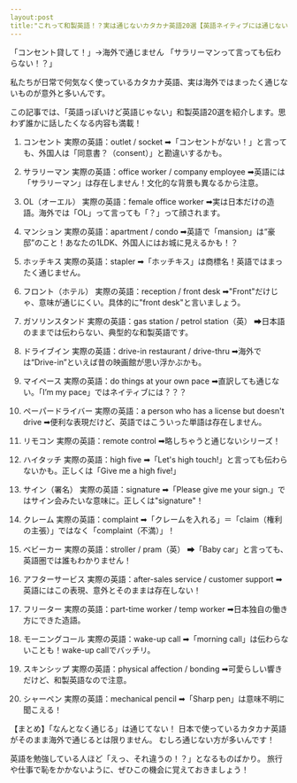 ```yaml
---
layout:post
title:"これって和製英語！？実は通じないカタカナ英語20選【英語ネイティブには通じない！】"
---
```


「コンセント貸して！」→海外で通じません
「サラリーマンって言っても伝わらない！？」

私たちが日常で何気なく使っているカタカナ英語、実は海外ではまったく通じないものが意外と多いんです。

この記事では、「英語っぽいけど英語じゃない」和製英語20選を紹介します。思わず誰かに話したくなる内容も満載！

1. コンセント
実際の英語：outlet / socket
➡「コンセントがない！」と言っても、外国人は「同意書？（consent）」と勘違いするかも。

2. サラリーマン
実際の英語：office worker / company employee
➡英語には「サラリーマン」は存在しません！文化的な背景も異なるから注意。

3. OL（オーエル）
実際の英語：female office worker
➡実は日本だけの造語。海外では「OL」って言っても「？」って顔されます。

4. マンション
実際の英語：apartment / condo
➡英語で「mansion」は“豪邸”のこと！あなたの1LDK、外国人にはお城に見えるかも！？

5. ホッチキス
実際の英語：stapler
➡「ホッチキス」は商標名！英語ではまったく通じません。

6. フロント（ホテル）
実際の英語：reception / front desk
➡"Front"だけじゃ、意味が通じにくい。具体的に"front desk"と言いましょう。

7. ガソリンスタンド
実際の英語：gas station / petrol station（英）
➡日本語のままでは伝わらない、典型的な和製英語です。

8. ドライブイン
実際の英語：drive-in restaurant / drive-thru
➡海外では“Drive-in”といえば昔の映画館が思い浮かぶかも。

9. マイペース
実際の英語：do things at your own pace
➡直訳しても通じない。「I’m my pace」ではネイティブには？？？

10. ペーパードライバー
実際の英語：a person who has a license but doesn't drive
➡便利な表現だけど、英語ではこういった単語は存在しません。

11. リモコン
実際の英語：remote control
➡略しちゃうと通じないシリーズ！

12. ハイタッチ
実際の英語：high five
➡「Let's high touch!」と言っても伝わらないかも。正しくは「Give me a high five!」

13. サイン（署名）
実際の英語：signature
➡「Please give me your sign.」ではサイン会みたいな意味に。正しくは"signature"！

14. クレーム
実際の英語：complaint
➡「クレームを入れる」＝「claim（権利の主張）」ではなく「complaint（不満）」！

15. ベビーカー
実際の英語：stroller / pram（英）
➡「Baby car」と言っても、英語圏では誰もわかりません！

16. アフターサービス
実際の英語：after-sales service / customer support
➡英語にはこの表現、意外とそのままは存在しない！

17. フリーター
実際の英語：part-time worker / temp worker
➡日本独自の働き方にできた造語。

18. モーニングコール
実際の英語：wake-up call
➡「morning call」は伝わらないことも！wake-up callでバッチリ。

19. スキンシップ
実際の英語：physical affection / bonding
➡可愛らしい響きだけど、和製英語なので注意。

20. シャーペン
実際の英語：mechanical pencil
➡「Sharp pen」は意味不明に聞こえる！

【まとめ】「なんとなく通じる」は通じてない！
日本で使っているカタカナ英語がそのまま海外で通じるとは限りません。
むしろ通じない方が多いんです！

英語を勉強している人ほど「えっ、それ違うの！？」となるものばかり。
旅行や仕事で恥をかかないように、ぜひこの機会に覚えておきましょう！
